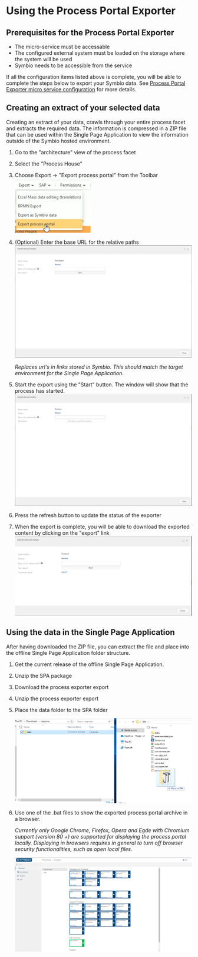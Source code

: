 # Using the Process Portal Exporter

## Prerequisites for the Process Portal Exporter
- The micro-service must be accessable
- The configured external system must be loaded on the storage where the system will be used
- Symbio needs to be accessible from the service

If all the configuration items listed above is complete, you will be able to complete the steps below to export your Symbio data. 
See [Process Portal Exporter micro service configuration](configuration.md) for more details.

## Creating an extract of your selected data
Creating an extract of your data, crawls through your entire process facet and extracts the required data. The information is compressed in a ZIP file that can be used within the Single Page Application to view the information outside of the Symbio hosted environment.

1. Go to the "architecture" view of the process facet
1. Select the "Process House"
1. Choose Export -> "Export process portal" from the Toolbar ![Run export](media/runexport.png)

1. (Optional) Enter the base URL for the relative paths ![Run details](media/processportaldialog_not_started.png)
    
    *Replaces url's in links stored in Symbio. This should match the target environment for the Single Page Application.*
1. Start the export using the "Start" button. The window will show that the process has started. ![Running](media/processportaldialog_running.png)
1. Press the refresh button to update the status of the exporter
1. When the export is complete, you will be able to download the exported content by clicking on the "export" link ![Running](media/processportaldialog_finished.png)

## Using the data in the Single Page Application

After having downloaded the ZIP file, you can extract the file and place into the offline Single Page Application folder structure.

1. Get the current release of the offline Single Page Application.
1. Unzip the SPA package
1. Download the process exporter export
1. Unzip the process exporter export
1. Place the data folder to the SPA folder

    ![Place data folder](media/datafolder.png)

1. Use one of the .bat files to show the exported process portal archive in a browser. 

    *Currently only Google Chrome, Firefox, Opera and Egde with Chromium support (version 80 +) are supported for displaying the process portal locally. Displaying in browsers requires in general to turn off browser security functionalities, such as open local files.*

    ![Process portal](media/processportal.png)
